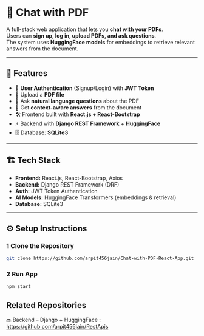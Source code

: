 # 📄 Chat with PDF

A full-stack web application that lets you **chat with your PDFs**.  
Users can **sign up, log in, upload PDFs, and ask questions**.  
The system uses **HuggingFace models** for embeddings to retrieve relevant answers from the document.  

---

## 🚀 Features
- 👤 **User Authentication** (Signup/Login) with **JWT Token**  
- 📂 Upload a **PDF file**  
- 💬 Ask **natural language questions** about the PDF  
- 🤖 Get **context-aware answers** from the document  
- 🛠️ Frontend built with **React.js + React-Bootstrap**  
- ⚡ Backend with **Django REST Framework** + **HuggingFace**  
- 🗄️ Database: **SQLite3**  

---

## 🏗️ Tech Stack
- **Frontend:** React.js, React-Bootstrap, Axios  
- **Backend:** Django REST Framework (DRF)  
- **Auth:** JWT Token Authentication  
- **AI Models:** HuggingFace Transformers (embeddings & retrieval)  
- **Database:** SQLite3  

---

## ⚙️ Setup Instructions

### 1️ Clone the Repository
```bash
git clone https://github.com/arpit456jain/Chat-with-PDF-React-App.git
```

### 2 Run App
```
npm start
```


## Related Repositories

🔙 Backend – Django + HuggingFace : https://github.com/arpit456jain/RestApis



